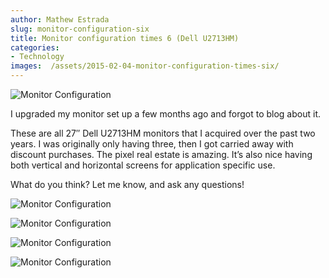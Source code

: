 ```yaml
---
author: Mathew Estrada
slug: monitor-configuration-six
title: Monitor configuration times 6 (Dell U2713HM)
categories:
- Technology
images:  /assets/2015-02-04-monitor-configuration-times-six/
---
```


![Monitor Configuration]({{page.images}}IMG_5405.jpg)


I upgraded my monitor set up a few months ago and forgot to blog about it.

These are all 27″ Dell U2713HM monitors that I acquired over the past two years. I was originally only having three, then I got carried away with discount purchases.
The pixel real estate is amazing. It’s also nice having both vertical and horizontal screens for application specific use.

What do you think? Let me know, and ask any questions!



![Monitor Configuration]({{page.images}}IMG_5404.jpg)

![Monitor Configuration]({{page.images}}IMG_5401.jpg)

![Monitor Configuration]({{page.images}}IMG_5400.jpg)

![Monitor Configuration]({{page.images}}IMG_5402.jpg)